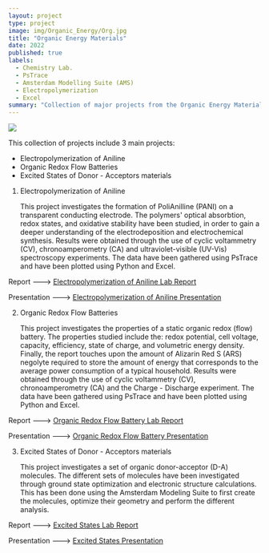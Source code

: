 ```yaml
---
layout: project
type: project
image: img/Organic_Energy/Org.jpg
title: "Organic Energy Materials"
date: 2022
published: true
labels:
  - Chemistry Lab.
  - PsTrace
  - Amsterdam Modelling Suite (AMS)
  - Electropolymerization
  - Excel
summary: "Collection of major projects from the Organic Energy Materials course I've taken."
---
```


<img class="img-fluid" src="../img/Organic_Energy/org_header.gif">


This collection of projects include 3 main projects:
- Electropolymerization of Aniline
- Organic Redox Flow Batteries
- Excited States of Donor - Acceptors materials

1) Electropolymerization of Aniline

    This project investigates the formation of PoliAnilline (PANI) on a transparent conducting electrode. The polymers' optical absorbtion, redox states, and oxidative stability have been studied, in order to gain a deeper understanding of the electrodeposition and electrochemical synthesis. Results were obtained through the use of cyclic voltammetry (CV), chronoamperometry (CA) and ultraviolet-visible (UV-Vis) spectroscopy experiments. The data have been gathered using PsTrace and have been plotted using Python and Excel.

Report ---> <a href="/src/Organic_Energy_Materials/Group_4_Electropolymerization_of_Aniline_47338.pdf"><i class="large github icon "></i>Electropolymerization of Aniline Lab Report</a>

Presentation ---> <a href="/src/Organic Energy Materials/Electropolymerization-of-Aniline.pptx"><i class="large github icon "></i>Electropolymerization of Aniline Presentation</a>

2) Organic Redox Flow Batteries

    This project investigates the properties of a static organic redox (flow) battery. The properties studied include the: redox potential, cell voltage, capacity, efficiency, state of charge, and volumetric energy density. Finally, the report touches upon the amount of Alizarin Red S (ARS) negolyte required to store the amount of energy that corresponds to the average power consumption of a typical household.  Results were obtained through the use of cyclic voltammetry (CV), chronoamperometry (CA) and the Charge - Discharge experiment. The data have been gathered using PsTrace and have been plotted using Python and Excel.

Report ---> <a href="/src/Organic_Energy_Materials/Group4__Lab_3__An_Organic_Redox__Flow__Battery_47338.pdf"><i class="large github icon "></i>Organic Redox Flow Battery Lab Report</a>

Presentation ---> <a href="/src/Organic Energy Materials/Organic-Redox-(Flow)-Battery.pptx"><i class="large github icon "></i>Organic Redox Flow Battery Presentation</a>

3) Excited States of Donor - Acceptors materials
    
    This project investigates a set of organic donor-acceptor (D-A) molecules. The different sets of molecules have been investigated through ground state optimization and electronic structure calculations. This has been done using the Amsterdam Modeling Suite to first create the molecules, optimize their geometry and perform the different analysis.

Report ---> <a href="/src/Organic_Energy_Materials/Group4_Excited_States_of_D-A_materials.pdf"><i class="large github icon "></i>Excited States Lab Report</a>

Presentation ---> <a href="/src/Organic Energy Materials/Excited-States-of D-A materials.pptx"><i class="large github icon "></i>Excited States Presentation</a>